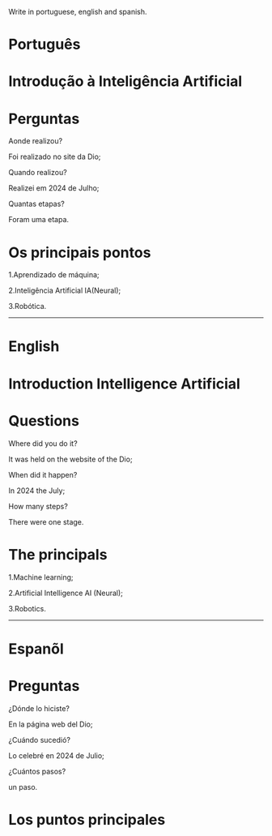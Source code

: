 Write in portuguese, english and spanish.

#  Português

# Introdução à Inteligência Artificial

# Perguntas

Aonde realizou?

Foi realizado no site da Dio;

Quando realizou?

Realizei em 2024 de Julho;

Quantas etapas?

Foram uma etapa.

# Os principais pontos

1.Aprendizado de máquina;

2.Inteligência Artificial IA(Neural);

3.Robótica.

--------------------------------------------------------------------------------------------------------------------------------

# English

#   Introduction Intelligence Artificial


# Questions

Where did you do it?

It was held on the website of the Dio; 

When did it happen?

In 2024 the July;

How many steps?

There were one stage.

# The principals

1.Machine learning;

2.Artificial Intelligence AI (Neural);

3.Robotics.

--------------------------------------------------------------------------------------------------------------------------------

# Espanõl

# 

# Preguntas

¿Dónde lo hiciste?

En la página web del Dio;

¿Cuándo sucedió?

Lo celebré en 2024 de Julio;

¿Cuántos pasos?

un paso.

# Los puntos principales

